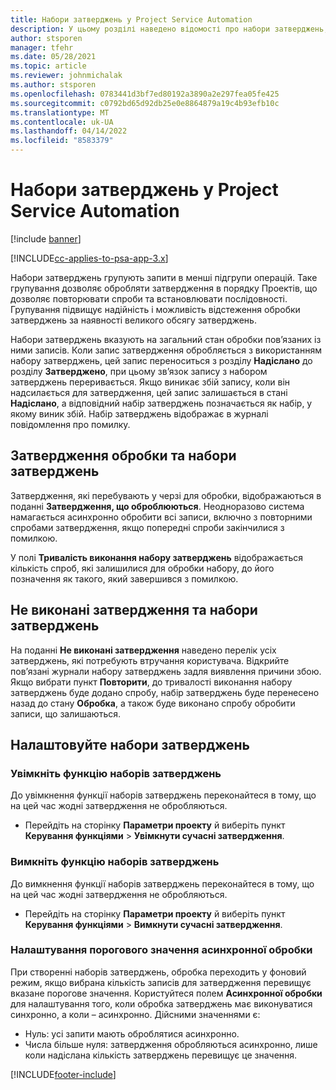 ```yaml
---
title: Набори затверджень у Project Service Automation
description: У цьому розділі наведено відомості про набори затверджень, запити та підгрупи цих операцій.
author: stsporen
manager: tfehr
ms.date: 05/28/2021
ms.topic: article
ms.reviewer: johnmichalak
ms.author: stsporen
ms.openlocfilehash: 0783441d3bf7ed80192a3890a2e297fea05fe425
ms.sourcegitcommit: c0792bd65d92db25e0e8864879a19c4b93efb10c
ms.translationtype: MT
ms.contentlocale: uk-UA
ms.lasthandoff: 04/14/2022
ms.locfileid: "8583379"
---
```

# <a name="approval-sets-in-project-service-automation"></a>Набори затверджень у Project Service Automation

[!include [banner](../includes/psa-now-project-operations.md)]

[!INCLUDE[cc-applies-to-psa-app-3.x](../includes/cc-applies-to-psa-app-3x.md)]

Набори затверджень групують запити в менші підгрупи операцій. Таке групування дозволяє обробляти затвердження в порядку Проектів, що дозволяє повторювати спроби та встановлювати послідовності. Групування підвищує надійність і можливість відстеження обробки затверджень за наявності великого обсягу затверджень.

Набори затверджень вказують на загальний стан обробки пов’язаних із ними записів. Коли запис затвердження обробляється з використанням набору затверджень, цей запис переноситься з розділу **Надіслано** до розділу **Затверджено**, при цьому зв’язок запису з набором затверджень переривається. Якщо виникає збій запису, коли він надсилається для затвердження, цей запис залишається в стані **Надіслано**, а відповідний набір затверджень позначається як набір, у якому виник збій. Набір затверджень відображає в журналі повідомлення про помилку.

## <a name="processing-approvals-and-approval-sets"></a>Затвердження обробки та набори затверджень
Затвердження, які перебувають у черзі для обробки, відображаються в поданні **Затвердження, що оброблюються**. Неодноразово система намагається асинхронно обробити всі записи, включно з повторними спробами затвердження, якщо попередні спроби закінчилися з помилкою.

У полі **Тривалість виконання набору затверджень** відображається кількість спроб, які залишилися для обробки набору, до його позначення як такого, який завершився з помилкою.

## <a name="failed-approvals-and-approval-sets"></a>Не виконані затвердження та набори затверджень
На поданні **Не виконані затвердження** наведено перелік усіх затверджень, які потребують втручання користувача. Відкрийте пов’язані журнали набору затверджень задля виявлення причини збою.
Якщо вибрати пункт **Повторити**, до тривалості виконання набору затверджень буде додано спробу, набір затверджень буде перенесено назад до стану **Обробка**, а також буде виконано спробу обробити записи, що залишаються.

## <a name="configure-approval-sets"></a>Налаштовуйте набори затверджень

###  <a name="enable-the-approval-sets-feature"></a>Увімкніть функцію наборів затверджень
До увімкнення функції наборів затверджень переконайтеся в тому, що на цей час жодні затвердження не обробляються.

- Перейдіть на сторінку **Параметри проекту** й виберіть пункт **Керування функціями** > **Увімкнути сучасні затвердження**.

### <a name="turn-off-the-approval-sets-feature"></a>Вимкніть функцію наборів затверджень
До вимкнення функції наборів затверджень переконайтеся в тому, що на цей час жодні затвердження не обробляються.

- Перейдіть на сторінку **Параметри проекту** й виберіть пункт **Керування функціями** > **Вимкнути сучасні затвердження**.

### <a name="configuring-the-asynchronous-threshold"></a>Налаштування порогового значення асинхронної обробки 
При створенні наборів затверджень, обробка переходить у фоновий режим, якщо вибрана кількість записів для затвердження перевищує вказане порогове значення. Користуйтеся полем **Асинхронної обробки** для налаштування того, коли обробка затверджень має виконуватися синхронно, а коли – асинхронно.
Дійсними значеннями є:

  - Нуль: усі запити мають оброблятися асинхронно. 
  - Числа більше нуля: затвердження обробляються асинхронно, лише коли надіслана кількість затверджень перевищує це значення.

[!INCLUDE[footer-include](../includes/footer-banner.md)]
